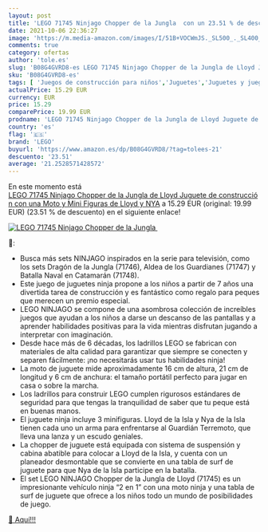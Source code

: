 ```yaml
---
layout: post
title: 'LEGO 71745 Ninjago Chopper de la Jungla  con un 23.51 % de descuento'
date: 2021-10-06 22:36:27
image: 'https://m.media-amazon.com/images/I/51B+VOCWmJS._SL500_._SL400_.jpg'
comments: true
category: ofertas
author: 'tole.es'
slug: 'B08G4GVRD8-es LEGO 71745 Ninjago Chopper de la Jungla de Lloyd Juguete...'
sku: 'B08G4GVRD8-es'
tags: [ 'Juegos de construcción para niños','Juguetes','Juguetes y juegos','lego', ]
actualPrice: 15.29 EUR
currency: EUR
price: 15.29
comparePrice: 19.99 EUR
prodname: 'LEGO 71745 Ninjago Chopper de la Jungla de Lloyd Juguete de construcción con una Moto y Mini Figuras de Lloyd y NYA'
country: 'es'
flag: '🇪🇸'
brand: 'LEGO'
buyurl: 'https://www.amazon.es/dp/B08G4GVRD8/?tag=tolees-21'
descuento: '23.51'
average: '21.2528571428572'
---
```


En este momento está [LEGO 71745 Ninjago Chopper de la Jungla de Lloyd Juguete de construcción con una Moto y Mini Figuras de Lloyd y NYA](https://www.amazon.es/dp/B08G4GVRD8/?tag=tolees-21) a 15.29 EUR (original: 19.99 EUR) (23.51 %  de descuento) en el siguiente enlace!

[![LEGO 71745 Ninjago Chopper de la Jungla ](https://m.media-amazon.com/images/I/51B+VOCWmJS._SL500_._SL400_.jpg)](https://www.amazon.es/dp/B08G4GVRD8/?tag=tolees-21)

🔎:

- Busca más sets NINJAGO inspirados en la serie para televisión, como los sets Dragón de la Jungla (71746), Aldea de los Guardianes (71747) y Batalla Naval en Catamarán (71748).
- Este juego de juguetes ninja propone a los niños a partir de 7 años una divertida tarea de construcción y es fantástico como regalo para peques que merecen un premio especial.
- LEGO NINJAGO se compone de una asombrosa colección de increíbles juegos que ayudan a los niños a darse un descanso de las pantallas y a aprender habilidades positivas para la vida mientras disfrutan jugando a interpretar con imaginación.
- Desde hace más de 6 décadas, los ladrillos LEGO se fabrican con materiales de alta calidad para garantizar que siempre se conecten y separen fácilmente: ¡no necesitarás usar tus habilidades ninja!
- La moto de juguete mide aproximadamente 16 cm de altura, 21 cm de longitud y 6 cm de anchura: el tamaño portátil perfecto para jugar en casa o sobre la marcha.
- Los ladrillos para construir LEGO cumplen rigurosos estándares de seguridad para que tengas la tranquilidad de saber que tu peque está en buenas manos.
- El juguete ninja incluye 3 minifiguras. Lloyd de la Isla y Nya de la Isla tienen cada uno un arma para enfrentarse al Guardián Terremoto, que lleva una lanza y un escudo geniales.
- La chopper de juguete está equipada con sistema de suspensión y cabina abatible para colocar a Lloyd de la Isla, y cuenta con un planeador desmontable que se convierte en una tabla de surf de juguete para que Nya de la Isla participe en la batalla.
- El set LEGO NINJAGO Chopper de la Jungla de Lloyd (71745) es un impresionante vehículo ninja “2 en 1” con una moto ninja y una tabla de surf de juguete que ofrece a los niños todo un mundo de posibilidades de juego.

[🛒 Aquí!!!](https://www.amazon.es/dp/B08G4GVRD8/?tag=tolees-21)
